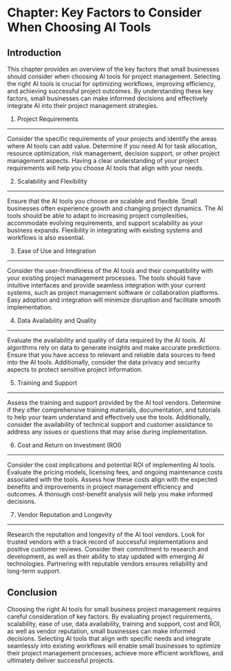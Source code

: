 Chapter: Key Factors to Consider When Choosing AI Tools
=======================================================

Introduction
------------

This chapter provides an overview of the key factors that small businesses should consider when choosing AI tools for project management. Selecting the right AI tools is crucial for optimizing workflows, improving efficiency, and achieving successful project outcomes. By understanding these key factors, small businesses can make informed decisions and effectively integrate AI into their project management strategies.

1. Project Requirements
-----------------------

Consider the specific requirements of your projects and identify the areas where AI tools can add value. Determine if you need AI for task allocation, resource optimization, risk management, decision support, or other project management aspects. Having a clear understanding of your project requirements will help you choose AI tools that align with your needs.

2. Scalability and Flexibility
------------------------------

Ensure that the AI tools you choose are scalable and flexible. Small businesses often experience growth and changing project dynamics. The AI tools should be able to adapt to increasing project complexities, accommodate evolving requirements, and support scalability as your business expands. Flexibility in integrating with existing systems and workflows is also essential.

3. Ease of Use and Integration
------------------------------

Consider the user-friendliness of the AI tools and their compatibility with your existing project management processes. The tools should have intuitive interfaces and provide seamless integration with your current systems, such as project management software or collaboration platforms. Easy adoption and integration will minimize disruption and facilitate smooth implementation.

4. Data Availability and Quality
--------------------------------

Evaluate the availability and quality of data required by the AI tools. AI algorithms rely on data to generate insights and make accurate predictions. Ensure that you have access to relevant and reliable data sources to feed into the AI tools. Additionally, consider the data privacy and security aspects to protect sensitive project information.

5. Training and Support
-----------------------

Assess the training and support provided by the AI tool vendors. Determine if they offer comprehensive training materials, documentation, and tutorials to help your team understand and effectively use the tools. Additionally, consider the availability of technical support and customer assistance to address any issues or questions that may arise during implementation.

6. Cost and Return on Investment (ROI)
--------------------------------------

Consider the cost implications and potential ROI of implementing AI tools. Evaluate the pricing models, licensing fees, and ongoing maintenance costs associated with the tools. Assess how these costs align with the expected benefits and improvements in project management efficiency and outcomes. A thorough cost-benefit analysis will help you make informed decisions.

7. Vendor Reputation and Longevity
----------------------------------

Research the reputation and longevity of the AI tool vendors. Look for trusted vendors with a track record of successful implementations and positive customer reviews. Consider their commitment to research and development, as well as their ability to stay updated with emerging AI technologies. Partnering with reputable vendors ensures reliability and long-term support.

Conclusion
----------

Choosing the right AI tools for small business project management requires careful consideration of key factors. By evaluating project requirements, scalability, ease of use, data availability, training and support, cost and ROI, as well as vendor reputation, small businesses can make informed decisions. Selecting AI tools that align with specific needs and integrate seamlessly into existing workflows will enable small businesses to optimize their project management processes, achieve more efficient workflows, and ultimately deliver successful projects.
